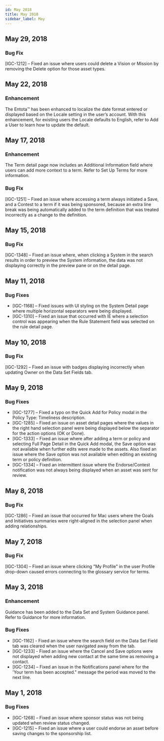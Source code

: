 ```yaml
---
id: May 2018
title: May 2018
sidebar_label: May
---
```

## May 29, 2018

### Bug Fix

[IGC-1212] – Fixed an issue where users could delete a Vision or Mission by removing the Delete option for those asset types.

## May 22, 2018

### Enhancement

The Entota™ has been enhanced to localize the date format entered or displayed based on the Locale setting in the user’s account. With this enhancement, for existing users the Locale defaults to English, refer to Add a User to learn how to update the default.

## May 17, 2018

### Enhancement

The Term detail page now includes an Additional Information field where users can add more context to a term. Refer to Set Up Terms for more information.

### Bug Fix

[IGC-1251] – Fixed an issue where accessing a term always initiated a Save, and a Contest to a term if it was being sponsored, because an extra line break was being automatically added to the term definition that was treated incorrectly as a change to the definition.

## May 15, 2018

### Bug Fix

[IGC-1348] – Fixed an issue where, when clicking a System in the search results in order to preview the System information, the data was not displaying correctly in the preview pane or on the detail page.

## May 11, 2018

### Bug Fixes

* [IGC-1168] – Fixed issues with UI styling on the System Detail page where multiple horizontal separators were being displayed.
* [IGC-1310] – Fixed an issue that occurred with IE where a selection control was appearing when the Rule Statement field was selected on the rule detail page.

## May 10, 2018

### Bug Fix

[IGC-1292] – Fixed an issue with badges displaying incorrectly when updating Owner on the Data Set Fields tab.

## May 9, 2018

### Bug Fixes

* [IGC-1277] – Fixed a typo on the Quick Add for Policy modal in the Policy Type: Timeliness description.
* [IGC-1285] – Fixed an issue on asset detail pages where the values in the right hand selection panel were being displayed below the separator for the action options (OK or Done).
* [IGC-1333] – Fixed an issue where after adding a term or policy and selecting Full Page Detail in the Quick Add modal, the Save option was not available when further edits were made to the assets. Also fixed an issue where the Save option was not available when editing an existing term or policy definition.
* [IGC-1334] – Fixed an intermittent issue where the Endorse/Contest notification was not always being displayed when an asset was sent for review.

## May 8, 2018

### Bug Fix

[IGC-1286] – Fixed an issue that occurred for Mac users where the Goals and Initiatives summaries were right-aligned in the selection panel when adding relationships.

## May 7, 2018

### Bug Fix

[IGC-1304] – Fixed an issue where clicking "My Profile" in the user Profile drop-down caused errors connecting to the glossary service for terms.

## May 3, 2018

### Enhancement

Guidance has been added to the Data Set and System Guidance panel. Refer to Guidance for more information.

### Bug Fixes

* [IGC-1162] - Fixed an issue where the search field on the Data Set Field tab was cleared when the user navigated away from the tab.
* [IGC-1233] - Fixed an issue where the Cancel and Save options were not displayed when adding new contact at the same time as removing a contact.
* [IGC-1234] – Fixed an issue in the Notifications panel where for the 'Your term has been accepted." message the period was moved to the next line.

## May 1, 2018

### Bug Fixes

* [IGC-1268] – Fixed an issue where sponsor status was not being updated when review status changed.
* [IGC-1215] – Fixed an issue where a user could endorse an asset before saving changes to the sponsorship list.